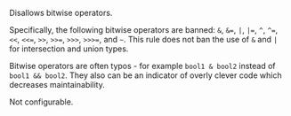 Disallows bitwise operators.


Specifically, the following bitwise operators are banned:
`&`, `&=`, `|`, `|=`,
`^`, `^=`, `<<`, `<<=`,
`>>`, `>>=`, `>>>`, `>>>=`, and `~`.
This rule does not ban the use of `&` and `|` for intersection and union types.


Bitwise operators are often typos - for example `bool1 & bool2` instead of `bool1 && bool2`.
They also can be an indicator of overly clever code which decreases maintainability.

Not configurable.